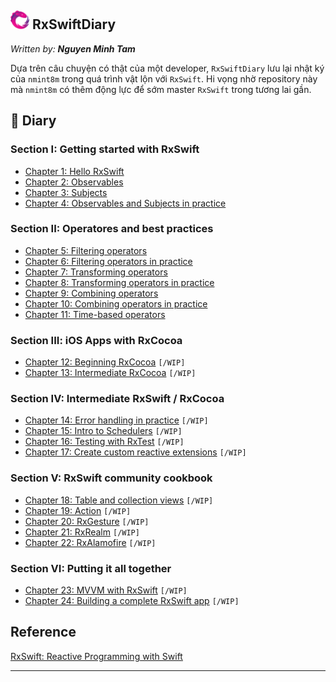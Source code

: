 ## <img src="./Document/Image/img-rx.png" height ="30"> RxSwiftDiary

*Written by: __Nguyen Minh Tam__*

Dựa trên câu chuyện có thật của một developer, `RxSwiftDiary` lưu lại nhật ký của `nmint8m` trong quá trình vật lộn với `RxSwift`. Hi vọng nhờ repository này mà `nmint8m` có thêm động lực để sớm master `RxSwift` trong tương lai gần.

## 📝 Diary

### Section I: Getting started with RxSwift

- [Chapter 1: Hello RxSwift][Chapter 1]
- [Chapter 2: Observables][Chapter 2]
- [Chapter 3: Subjects][Chapter 3]
- [Chapter 4: Observables and Subjects in practice][Chapter 4]

### Section II: Operatores and best practices

- [Chapter 5: Filtering operators][Chapter 5]
- [Chapter 6: Filtering operators in practice][Chapter 6]
- [Chapter 7: Transforming operators][Chapter 7] 
- [Chapter 8: Transforming operators in practice][Chapter 8]
- [Chapter 9: Combining operators][Chapter 9]
- [Chapter 10: Combining operators in practice][Chapter 10]
- [Chapter 11: Time-based operators][Chapter 11]

### Section III: iOS Apps with RxCocoa

- [Chapter 12: Beginning RxCocoa]() `[/WIP]`
- [Chapter 13: Intermediate RxCocoa]() `[/WIP]`

### Section IV: Intermediate RxSwift / RxCocoa

- [Chapter 14: Error handling in practice]() `[/WIP]`
- [Chapter 15: Intro to Schedulers]() `[/WIP]`
- [Chapter 16: Testing with RxTest]() `[/WIP]`
- [Chapter 17: Create custom reactive extensions]() `[/WIP]`

### Section V: RxSwift community cookbook

- [Chapter 18: Table and collection views]() `[/WIP]`
- [Chapter 19: Action]() `[/WIP]`
- [Chapter 20: RxGesture]() `[/WIP]`
- [Chapter 21: RxRealm]() `[/WIP]`
- [Chapter 22: RxAlamofire]() `[/WIP]`

### Section VI: Putting it all together

- [Chapter 23: MVVM with RxSwift]() `[/WIP]`
- [Chapter 24: Building a complete RxSwift app]() `[/WIP]`

## Reference

[RxSwift: Reactive Programming with Swift][Reference 1] 

---

[RxSwift Logo]: ./Document/Image/img-rx.png=50x "RxSwift Logo"

[Chapter 1]: ./Section1-Chapter1.md "Hello RxSwift"
[Chapter 2]: ./Section1-Chapter2.md "Observables"
[Chapter 3]: ./Section1-Chapter3.md "Subjects"
[Chapter 4]: ./Section1-Chapter4.md "Observables and Subjects in practice"
[Chapter 5]: ./Section2-Chapter5.md "Filtering operators"
[Chapter 6]: ./Section2-Chapter6.md "Filtering operators in practice"
[Chapter 7]: ./Section2-Chapter7.md "Transforming operators"
[Chapter 8]: ./Section2-Chapter8.md "Transforming operators in practice"
[Chapter 9]: ./Section2-Chapter9.md "Combining operators"
[Chapter 10]: ./Section2-Chapter10.md "Combining operators in practice"
[Chapter 11]: ./Section2-Chapter11.md "Time-based operators"

[Reference 1]: https://store.raywenderlich.com/products/rxswift "RxSwift: Reactive Programming with Swift"